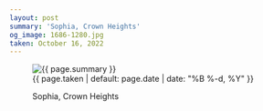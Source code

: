 ```yaml
---
layout: post
summary: 'Sophia, Crown Heights'
og_image: 1686-1280.jpg
taken: October 16, 2022
---
```


<figure class="post" data-src="{{ site.assets_url }}/{{ page.og_image }}">
<img alt="{{ page.summary }}" sizes="(min-width: 700px) 50vw, calc(100vw - 2rem)" src="{{ site.assets_url }}/1686-640.jpg" srcset="{{ site.assets_url }}/1686-320.jpg 320w, {{ site.assets_url }}/1686-640.jpg 640w, {{ site.assets_url }}/1686-960.jpg 960w, {{ site.assets_url }}/1686-1280.jpg 1280w"/>
<figcaption>
<time>{{ page.taken | default: page.date | date: "%B %-d, %Y" }}</time>
<p>Sophia, Crown Heights</p>
</figcaption>
</figure>
